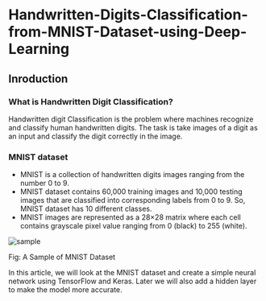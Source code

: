 # Handwritten-Digits-Classification-from-MNIST-Dataset-using-Deep-Learning

## Inroduction

### What is Handwritten Digit Classification?
Handwritten digit Classification is the problem where machines recognize and classify human handwritten digits. The task is take images of a digit as an input and classify the digit correctly in the image.

### MNIST dataset
* MNIST is a collection of handwritten digits images ranging from the number 0 to 9. 
* MNIST dataset contains 60,000 training images and 10,000 testing images that are classified into corresponding labels from 0 to 9. So, MNIST dataset has 10 different classes.
* MNIST images are represented as a 28×28 matrix where each cell contains grayscale pixel value ranging from 0 (black) to 255 (white).

![sample](https://github.com/afrin110203/Handwritten-Digits-Classification-from-MNIST-Dataset-using-Deep-Learning/assets/7861918/da98c0a3-318b-4db2-a154-c25007c4f0fd)  

Fig: A Sample of MNIST Dataset

In this article, we will look at the MNIST dataset and create a simple neural network using TensorFlow and Keras. Later we will also add a hidden layer to make the model more accurate.
